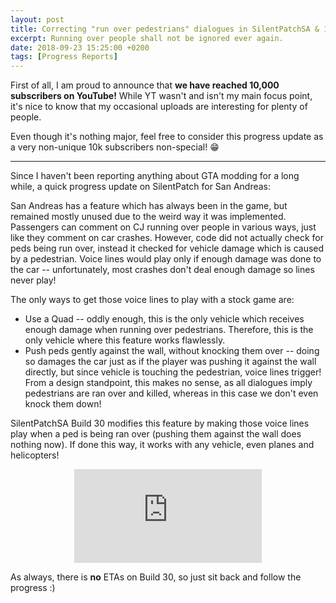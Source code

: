 ```yaml
---
layout: post
title: Correcting "run over pedestrians" dialogues in SilentPatchSA & 10,000 YouTube subscribers
excerpt: Running over people shall not be ignored ever again.
date: 2018-09-23 15:25:00 +0200
tags: [Progress Reports]
---
```

First of all, I am proud to announce that **we have reached 10,000 subscribers on YouTube!**
While YT wasn't and isn't my main focus point, it's nice to know that my occasional uploads are interesting for plenty of people.

Even though it's nothing major, feel free to consider this progress update as a very non-unique 10k subscribers non-special! 😁

***

Since I haven't been reporting anything about GTA modding for a long while, a quick progress update on SilentPatch for San Andreas:

San Andreas has a feature which has always been in the game, but remained mostly unused due to the weird way it was implemented.
Passengers can comment on CJ running over people in various ways, just like they comment on car crashes.
However, code did not actually check for peds being run over, instead it checked for vehicle damage which is caused by a pedestrian.
Voice lines would play only if enough damage was done to the car -- unfortunately, most crashes don't deal enough damage so lines never play!

The only ways to get those voice lines to play with a stock game are:
* Use a Quad -- oddly enough, this is the only vehicle which receives enough damage when running over pedestrians. Therefore, this is the only vehicle where this feature works flawlessly.
* Push peds gently against the wall, without knocking them over -- doing so damages the car just as if the player was pushing it against the wall directly, but since vehicle is touching
  the pedestrian, voice lines trigger! From a design standpoint, this makes no sense, as all dialogues imply pedestrians are ran over and killed, whereas in this case we don't even knock them down!

SilentPatchSA Build 30 modifies this feature by making those voice lines play when a ped is being ran over (pushing them against the wall does nothing now).
If done this way, it works with any vehicle, even planes and helicopters!

<div align="center" class="video-container">
<iframe src="https://www.youtube.com/embed/5AryNzWYMYQ" frameborder="0" allowfullscreen></iframe>
</div>

As always, there is **no** ETAs on Build 30, so just sit back and follow the progress :)